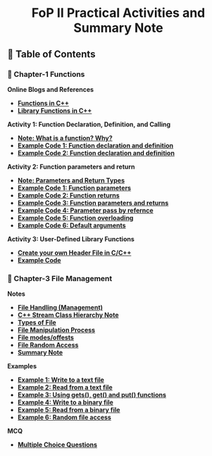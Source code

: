 <a name="readme-top"></a>

<div align="center">
  <h1><b> FoP II Practical Activities and Summary Note</b></h1>
</div>


## 📗 Table of Contents

### 📖 Chapter-1 Functions

<b>Online Blogs and References<b>
<ul>
  <li><a href="https://www.scaler.com/topics/cpp/functions-in-cpp/">Functions in C++</a></li>
  <li><a href="https://www.scaler.com/topics/cpp/library-functions-in-cpp/">Library Functions in C++ </a></li>
</ul>

<b>Activity 1: Function Declaration, Definition, and Calling<b>
<ul>
  <li><a href="./Chapter-1 Note and Activities/README.md#what-is-function">Note: What is a function? Why?</a></li>
  <li><a href="./Chapter-1 Note and Activities/Exercise-1.cpp">Example Code 1: Function declaration and definition </a></li>
  <li><a href="./Chapter-1 Note and Activities/Exercise-2.cpp">Example Code 2: Function declaration and definition </a></li>
</ul>
      
<b>Activity 2: Function parameters and return<b>
<ul>
   <li><a href="./Chapter-1 Note and Activities/README.md#parameters-and-return">Note: Parameters and Return Types</a></li>
    <li><a href="./Chapter-1 Note and Activities/Exercise-3.cpp">Example Code 1: Function parameters</a></li>
    <li><a href="./Chapter-1 Note and Activities/Exercise-4.cpp">Example Code 2: Function returns </a></li>
    <li><a href="./Chapter-1 Note and Activities/Exercise-5.cpp">Example Code 3: Function parameters and returns</a></li>
    <li><a href="./Chapter-1 Note and Activities/Exercise-6.cpp">Example Code 4: Parameter pass by refernce</a></li>
    <li><a href="./Chapter-1 Note and Activities/Exercise-7.cpp">Example Code 5: Function overloading</a></li>
    <li><a href="./Chapter-1 Note and Activities/Exercise-8.cpp">Example Code 6: Default arguments</a></li>
</ul>

<b>Activity 3: User-Defined Library Functions<b>
<ul>
   <li><a href="./Chapter-1 Note and Activities/user_defined_header/create-header-file.md">Create your own Header File in C/C++</a></li>
   <li><a href="./Chapter-1 Note and Activities/user_defined_header">Example Code</a></li>
</ul>

### 📖 Chapter-3 File Management

<b>Notes<b>
<ul>
   <li><a href="./Chapter-3 Note and Exercises/note.md#file_handling">File Handling (Management)</a></li>
   <li><a href="./Chapter-3 Note and Exercises/note.md#stream_classes">C++ Stream Class Hierarchy Note</a></li>
   <li><a href="./Chapter-3 Note and Exercises/note.md#file_types">Types of File</a></li>
   <li><a href="./Chapter-3 Note and Exercises/note.md#file_manipulation">File Manipulation Process</a></li>
   <li><a href="./Chapter-3 Note and Exercises/note.md#file_modess">File modes/offests</a></li>
    <li><a href="./Chapter-3 Note and Exercises/note.md#random_access">File Random Access</a></li>
    <li><a href="./Chapter-3 Note and Exercises/summary.md">Summary Note</a></li>
</ul>

<b>Examples<b>
<ul>
    <li><a href="./Chapter-3 Note and Exercises/example-1.cpp">Example 1: Write to a text file</a></li>
    <li><a href="./Chapter-3 Note and Exercises/example-2.cpp">Example 2: Read from a text file </a></li>
    <li><a href="./Chapter-3 Note and Exercises/example-3.cpp">Example 3: Using gets(), get() and put() functions </a></li>
    <li><a href="./Chapter-3 Note and Exercises/example-4.cpp">Example 4: Write to a binary file</a></li>
    <li><a href="./Chapter-3 Note and Exercises/example-5.cpp">Example 5: Read from a binary file </a></li>
    <li><a href="./Chapter-3 Note and Exercises/example-6.cpp">Example 6: Random file access</a></li>
</ul>

<b>MCQ</b>
<ul>
  <li><a href="./Chapter-3  Note and Exercises/mcq.md">Multiple Choice Questions</a></li>
</ul>


